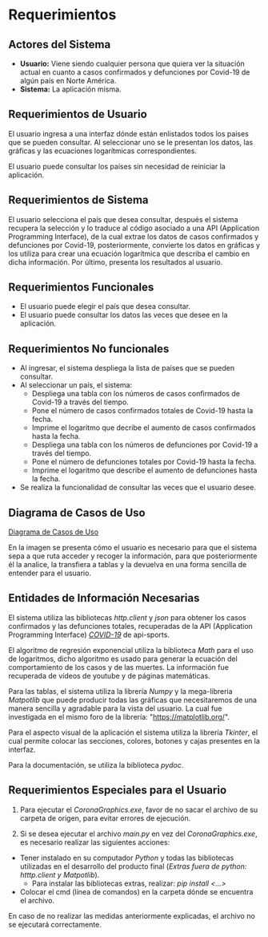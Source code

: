 # Requerimientos

## Actores del Sistema

- **Usuario:** Viene siendo cualquier persona que quiera ver la situación actual en cuanto a casos confirmados y defunciones por Covid-19 de algún país en Norte América.
- **Sistema:** La aplicación misma.

## Requerimientos de Usuario

El usuario ingresa a una interfaz dónde están enlistados todos los países que se pueden consultar. Al seleccionar uno se le presentan los datos, las gráficas y las ecuaciones logarítmicas correspondientes.

El usuario puede consultar los países sin necesidad de reiniciar la aplicación.

## Requerimientos de Sistema

El usuario selecciona el país que desea consultar, después el sistema recupera la selección y lo traduce al código asociado a una API (Application Programming Interface), de la cual extrae los datos de casos confirmados y defunciones por Covid-19, posteriormente, convierte los datos en gráficas y los utiliza para crear una ecuación logarítmica que describa el cambio en dicha información. Por último, presenta los resultados al usuario. 

## Requerimientos Funcionales

- El usuario puede elegir el país que desea consultar.
- El usuario puede consultar los datos las veces que desee en la aplicación.

## Requerimientos No funcionales

- Al ingresar, el sistema despliega la lista de países que se pueden consultar.
- Al seleccionar un país, el sistema:
    - Despliega una tabla con los números de casos confirmados de Covid-19 a través del tiempo.
    - Pone el número de casos confirmados totales de Covid-19 hasta la fecha.
    - Imprime el logaritmo que decribe el aumento de casos confirmados hasta la fecha.
    - Despliega una tabla con los números de defunciones por Covid-19 a través del tiempo.
    - Pone el número de defunciones totales por Covid-19 hasta la fecha.
    - Imprime el logaritmo que describe el aumento de defunciones hasta la fecha.
- Se realiza la funcionalidad de consultar las veces que el usuario desee.

## Diagrama de Casos de Uso

[Diagrama de Casos de Uso](https://github.com/JoshuaMeza/CodePain_PE/tree/master/Recursos/DiagramaCasosDeUso.jpg)

En la imagen se presenta cómo el usuario es necesario para que el sistema sepa a que ruta acceder y recoger la información, para que posteriormente él la analice, la transfiera a tablas y la devuelva en una forma sencilla de entender para el usuario.

## Entidades de Información Necesarias

El sistema utiliza las bibliotecas *http.client* y *json* para obtener los casos confirmados y las defunciones totales, recuperadas de la API (Application Programming Interface) *[COVID-19](https://rapidapi.com/api-sports/api/covid-193?endpoint=apiendpoint_dfb9e52d-bd90-48ec-a571-8b78610a736d)* de api-sports.

El algoritmo de regresión exponencial utiliza la biblioteca *Math* para el uso de logaritmos, dicho algoritmo es usado para generar la ecuación del comportamiento de los casos y de las muertes. La información fue recuperada de vídeos de youtube y de páginas matemáticas.

Para las tablas, el sistema utiliza la librería *Numpy* y la mega-libreria *Matpotlib* que puede producir todas las gráficas que necesitaremos de una manera sencilla y agradable para la vista del usuario. La cual fue investigada en el mismo foro de la librería: "https://matplotlib.org/".

Para el aspecto visual de la aplicación el sistema utiliza la librería *Tkinter*, el cual permite colocar las secciones, colores, botones y cajas presentes en la interfaz.

Para la documentación, se utiliza la biblioteca *pydoc*.

## Requerimientos Especiales para el Usuario

1. Para ejecutar el *CoronaGraphics.exe*, favor de no sacar el archivo de su carpeta de origen, para evitar errores de ejecución.

2. Si se desea ejecutar el archivo *main.py* en vez del *CoronaGraphics.exe*, es necesario realizar las siguientes acciones:

- Tener instalado en su computador *Python* y todas las bibliotecas utilizadas en el desarrollo del producto final (*Extras fuera de python: htttp.client y Matpotlib*). 
    - Para instalar las bibliotecas extras, realizar: *pip install <...>*
- Colocar el cmd (línea de comandos) en la carpeta dónde se encuentra el archivo.

En caso de no realizar las medidas anteriormente explicadas, el archivo no se ejecutará correctamente.
